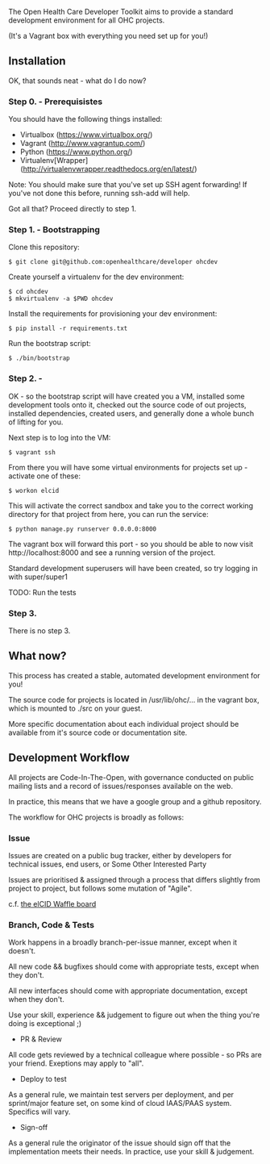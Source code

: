 The Open Health Care Developer Toolkit aims to provide a standard development environment for all OHC projects.

(It's a Vagrant box with everything you need set up for you!)

## Installation

OK, that sounds neat - what do I do now?

### Step 0. - Prerequisistes

You should  have the following things installed: 

* Virtualbox (https://www.virtualbox.org/)
* Vagrant (http://www.vagrantup.com/)
* Python (https://www.python.org/)
* Virtualenv[Wrapper] (http://virtualenvwrapper.readthedocs.org/en/latest/)

Note: You should make sure that you've set up SSH agent forwarding!
If you've not done this before, running ssh-add will help.

Got all that? Proceed directly to step 1.

### Step 1. - Bootstrapping

Clone this repository: 

    $ git clone git@github.com:openhealthcare/developer ohcdev

Create yourself a virtualenv for the dev environment: 

    $ cd ohcdev
    $ mkvirtualenv -a $PWD ohcdev

Install the requirements for provisioning your dev environment: 

    $ pip install -r requirements.txt

Run the bootstrap script: 

    $ ./bin/bootstrap

### Step 2. - 

OK - so the bootstrap script will have created you a VM, installed some development tools onto it, checked out the source code of out projects, installed dependencies, created users, and generally done a whole bunch of lifting for you.

Next step is to log into the VM: 

    $ vagrant ssh

From there you will have some virtual environments for projects set up - activate one of these: 

    $ workon elcid

This will activate the correct sandbox and take you to the correct working directory for that project from here, you can run the service: 

    $ python manage.py runserver 0.0.0.0:8000

The vagrant box will forward this port - so you should be able to now visit http://localhost:8000 and see a running version of the project. 

Standard development superusers will have been created, so try logging in with super/super1

TODO: Run the tests

### Step 3. 

There is no step 3. 

## What now?

This process has created a stable, automated development environment for you!

The source code for projects is located in /usr/lib/ohc/... in the vagrant box, which is mounted to ./src on your guest. 

More specific documentation about each individual project should be available from it's source code or documentation site.

## Development Workflow

All projects are Code-In-The-Open, with governance conducted on public mailing lists and a record of issues/responses available on the web.

In practice, this means that we have a google group and a github repository.

The workflow for OHC projects is broadly as follows: 

### Issue

Issues are created on a public bug tracker, either by developers for technical issues, end users, or Some Other Interested Party

Issues are prioritised & assigned through a process that differs slightly from project to project, but follows some mutation of "Agile". 

c.f. [the elCID Waffle board](https://waffle.io/openhealthcare/elcid)

### Branch, Code & Tests

Work happens in a broadly branch-per-issue manner, except when it doesn't.

All new code && bugfixes should come with appropriate tests, except when they don't.

All new interfaces should come with appropriate documentation, except when they don't.

Use your skill, experience && judgement to figure out when the thing you're doing is exceptional ;)

* PR & Review

All code gets reviewed by a technical colleague where possible - so PRs are your friend. Exeptions may apply to "all". 

* Deploy to test 

As a general rule, we maintain test servers per deployment, and per sprint/major feature set, on some kind of cloud IAAS/PAAS system. Specifics will vary. 

* Sign-off

As a general rule the originator of the issue should sign off that the implementation meets their needs. In practice, use your skill & judgement. 

